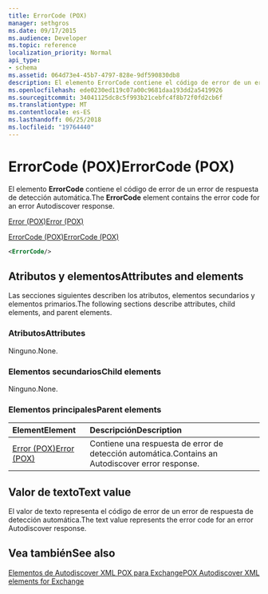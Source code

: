 ```yaml
---
title: ErrorCode (POX)
manager: sethgros
ms.date: 09/17/2015
ms.audience: Developer
ms.topic: reference
localization_priority: Normal
api_type:
- schema
ms.assetid: 064d73e4-45b7-4797-828e-9df590830db8
description: El elemento ErrorCode contiene el código de error de un error de respuesta de detección automática.
ms.openlocfilehash: ede0230ed119c07a00c9681daa193dd2a5419926
ms.sourcegitcommit: 34041125dc8c5f993b21cebfc4f8b72f0fd2cb6f
ms.translationtype: MT
ms.contentlocale: es-ES
ms.lasthandoff: 06/25/2018
ms.locfileid: "19764440"
---
```

# <a name="errorcode-pox"></a><span data-ttu-id="cda93-103">ErrorCode (POX)</span><span class="sxs-lookup"><span data-stu-id="cda93-103">ErrorCode (POX)</span></span>

<span data-ttu-id="cda93-104">El elemento **ErrorCode** contiene el código de error de un error de respuesta de detección automática.</span><span class="sxs-lookup"><span data-stu-id="cda93-104">The **ErrorCode** element contains the error code for an error Autodiscover response.</span></span> 
  
[<span data-ttu-id="cda93-105">Error (POX)</span><span class="sxs-lookup"><span data-stu-id="cda93-105">Error (POX)</span></span>](error-pox.md)
  
[<span data-ttu-id="cda93-106">ErrorCode (POX)</span><span class="sxs-lookup"><span data-stu-id="cda93-106">ErrorCode (POX)</span></span>](errorcode-pox.md)
  
```xml
<ErrorCode/>
```

## <a name="attributes-and-elements"></a><span data-ttu-id="cda93-107">Atributos y elementos</span><span class="sxs-lookup"><span data-stu-id="cda93-107">Attributes and elements</span></span>

<span data-ttu-id="cda93-108">Las secciones siguientes describen los atributos, elementos secundarios y elementos primarios.</span><span class="sxs-lookup"><span data-stu-id="cda93-108">The following sections describe attributes, child elements, and parent elements.</span></span>
  
### <a name="attributes"></a><span data-ttu-id="cda93-109">Atributos</span><span class="sxs-lookup"><span data-stu-id="cda93-109">Attributes</span></span>

<span data-ttu-id="cda93-110">Ninguno.</span><span class="sxs-lookup"><span data-stu-id="cda93-110">None.</span></span>
  
### <a name="child-elements"></a><span data-ttu-id="cda93-111">Elementos secundarios</span><span class="sxs-lookup"><span data-stu-id="cda93-111">Child elements</span></span>

<span data-ttu-id="cda93-112">Ninguno.</span><span class="sxs-lookup"><span data-stu-id="cda93-112">None.</span></span>
  
### <a name="parent-elements"></a><span data-ttu-id="cda93-113">Elementos principales</span><span class="sxs-lookup"><span data-stu-id="cda93-113">Parent elements</span></span>

|<span data-ttu-id="cda93-114">**Element**</span><span class="sxs-lookup"><span data-stu-id="cda93-114">**Element**</span></span>|<span data-ttu-id="cda93-115">**Descripción**</span><span class="sxs-lookup"><span data-stu-id="cda93-115">**Description**</span></span>|
|:-----|:-----|
|[<span data-ttu-id="cda93-116">Error (POX)</span><span class="sxs-lookup"><span data-stu-id="cda93-116">Error (POX)</span></span>](error-pox.md) <br/> |<span data-ttu-id="cda93-117">Contiene una respuesta de error de detección automática.</span><span class="sxs-lookup"><span data-stu-id="cda93-117">Contains an Autodiscover error response.</span></span>  <br/> |
   
## <a name="text-value"></a><span data-ttu-id="cda93-118">Valor de texto</span><span class="sxs-lookup"><span data-stu-id="cda93-118">Text value</span></span>

<span data-ttu-id="cda93-119">El valor de texto representa el código de error de un error de respuesta de detección automática.</span><span class="sxs-lookup"><span data-stu-id="cda93-119">The text value represents the error code for an error Autodiscover response.</span></span>
  
## <a name="see-also"></a><span data-ttu-id="cda93-120">Vea también</span><span class="sxs-lookup"><span data-stu-id="cda93-120">See also</span></span>



[<span data-ttu-id="cda93-121">Elementos de Autodiscover XML POX para Exchange</span><span class="sxs-lookup"><span data-stu-id="cda93-121">POX Autodiscover XML elements for Exchange</span></span>](pox-autodiscover-xml-elements-for-exchange.md)

